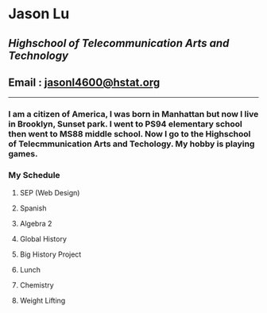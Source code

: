 # **Jason Lu**
## *Highschool of Telecommunication Arts and Technology*
## Email : jasonl4600@hstat.org
---
### I am a citizen of America, I was born in Manhattan but now I live in Brooklyn, Sunset park. I went to PS94 elementary school then went to MS88 middle school. Now I go to the Highschool of Telecmmunication Arts and Techology. My hobby is playing games.
### **My Schedule**
1. SEP (Web Design)

2. Spanish

3. Algebra 2

4. Global History

5. Big History Project

6. Lunch

7. Chemistry

8. Weight Lifting

